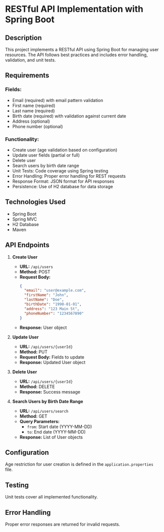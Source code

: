 # RESTful API Implementation with Spring Boot

## Description
This project implements a RESTful API using Spring Boot for managing user resources. The API follows best practices and includes error handling, validation, and unit tests.

## Requirements
### Fields:
- Email (required) with email pattern validation
- First name (required)
- Last name (required)
- Birth date (required) with validation against current date
- Address (optional)
- Phone number (optional)

### Functionality:
- Create user (age validation based on configuration)
- Update user fields (partial or full)
- Delete user
- Search users by birth date range
- Unit Tests: Code coverage using Spring testing
- Error Handling: Proper error handling for REST requests
- Response Format: JSON format for API responses
- Persistence: Use of H2 database for data storage

## Technologies Used
- Spring Boot
- Spring MVC
- H2 Database
- Maven

## API Endpoints
1. **Create User**
   - **URL:** `/api/users`
   - **Method:** POST
   - **Request Body:**
     ```json
     {
       "email": "user@example.com",
       "firstName": "John",
       "lastName": "Doe",
       "birthDate": "1990-01-01",
       "address": "123 Main St",
       "phoneNumber": "1234567890"
     }
     ```
   - **Response:** User object

2. **Update User**
   - **URL:** `/api/users/{userId}`
   - **Method:** PUT
   - **Request Body:** Fields to update
   - **Response:** Updated User object

3. **Delete User**
   - **URL:** `/api/users/{userId}`
   - **Method:** DELETE
   - **Response:** Success message

4. **Search Users by Birth Date Range**
   - **URL:** `/api/users/search`
   - **Method:** GET
   - **Query Parameters:**
     - `from`: Start date (YYYY-MM-DD)
     - `to`: End date (YYYY-MM-DD)
   - **Response:** List of User objects

## Configuration
Age restriction for user creation is defined in the `application.properties` file.

## Testing
Unit tests cover all implemented functionality.

## Error Handling
Proper error responses are returned for invalid requests.
